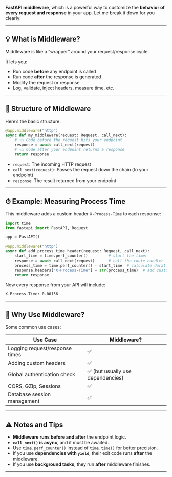 **FastAPI middleware**, which is a powerful way to customize the **behavior of every request and response** in your app. Let me break it down for you clearly:

---

## 💡 What is Middleware?

Middleware is like a “wrapper” around your request/response cycle.

It lets you:

- Run code **before** any endpoint is called
- Run code **after** the response is generated
- Modify the request or response
- Log, validate, inject headers, measure time, etc.

---

## 🧱 Structure of Middleware

Here’s the basic structure:

```python
@app.middleware("http")
async def my_middleware(request: Request, call_next):
    # 👈 Code before the request hits your endpoint
    response = await call_next(request)
    # 👈 Code after your endpoint returns a response
    return response
```

- `request`: The incoming HTTP request
- `call_next(request)`: Passes the request down the chain (to your endpoint)
- `response`: The result returned from your endpoint

---

## ⏱ Example: Measuring Process Time

This middleware adds a custom header `X-Process-Time` to each response:

```python
import time
from fastapi import FastAPI, Request

app = FastAPI()

@app.middleware("http")
async def add_process_time_header(request: Request, call_next):
    start_time = time.perf_counter()         # start the timer
    response = await call_next(request)      # call the route handler
    process_time = time.perf_counter() - start_time  # calculate duration
    response.headers["X-Process-Time"] = str(process_time)  # add custom header
    return response
```

Now every response from your API will include:

```
X-Process-Time: 0.00156
```

---

## 🧪 Why Use Middleware?

Some common use cases:

| Use Case                          | Middleware? |
|----------------------------------|-------------|
| Logging request/response times   | ✅          |
| Adding custom headers            | ✅          |
| Global authentication check      | ✅ (but usually use dependencies) |
| CORS, GZip, Sessions             | ✅          |
| Database session management      | ✅          |

---

## ⚠️ Notes and Tips

- **Middleware runs before and after** the endpoint logic.
- **`call_next()` is async**, and it must be awaited.
- Use `time.perf_counter()` instead of `time.time()` for better precision.
- If you use **dependencies with `yield`**, their exit code runs **after** the middleware.
- If you use **background tasks**, they run **after** middleware finishes.

---

